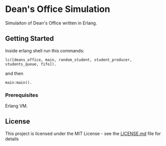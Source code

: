 # Dean's Office Simulation

Simulaiton of Dean's Office written in Erlang.

## Getting Started

Inside erlang shell run this commands:
```
lc([deans_office, main, random_student, student_producer, students_queue, fifo]).
```
and then 
```
main:main().
```

### Prerequisites

Erlang VM.

## License

This project is licensed under the MIT License - see the [LICENSE.md](LICENSE.md) file for details
